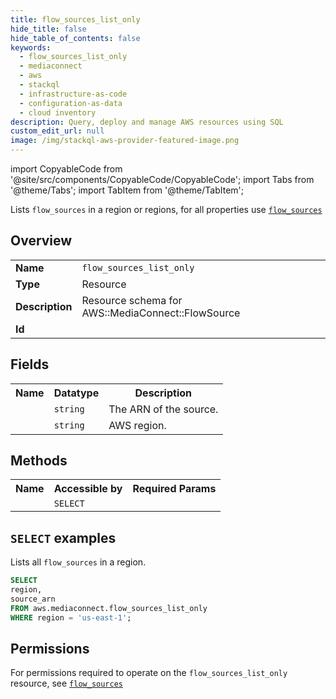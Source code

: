 ```yaml
---
title: flow_sources_list_only
hide_title: false
hide_table_of_contents: false
keywords:
  - flow_sources_list_only
  - mediaconnect
  - aws
  - stackql
  - infrastructure-as-code
  - configuration-as-data
  - cloud inventory
description: Query, deploy and manage AWS resources using SQL
custom_edit_url: null
image: /img/stackql-aws-provider-featured-image.png
---
```


import CopyableCode from '@site/src/components/CopyableCode/CopyableCode';
import Tabs from '@theme/Tabs';
import TabItem from '@theme/TabItem';

Lists <code>flow_sources</code> in a region or regions, for all properties use <a href="/services/serviceName/flow_sources/"><code>flow_sources</code></a>

## Overview
<table>
<tbody>
<tr><td><b>Name</b></td><td><code>flow_sources_list_only</code></td></tr>
<tr><td><b>Type</b></td><td>Resource</td></tr>
<tr><td><b>Description</b></td><td>Resource schema for AWS::MediaConnect::FlowSource</td></tr>
<tr><td><b>Id</b></td><td><CopyableCode code="aws.mediaconnect.flow_sources_list_only" /></td></tr>
</tbody>
</table>

## Fields
<table>
<tbody>
<tr><th>Name</th><th>Datatype</th><th>Description</th></tr><tr><td><CopyableCode code="source_arn" /></td><td><code>string</code></td><td>The ARN of the source.</td></tr>
<tr><td><CopyableCode code="region" /></td><td><code>string</code></td><td>AWS region.</td></tr>
</tbody>
</table>

## Methods

<table>
<tbody>
  <tr>
    <th>Name</th>
    <th>Accessible by</th>
    <th>Required Params</th>
  </tr>
  <tr>
    <td><CopyableCode code="list_resources" /></td>
    <td><code>SELECT</code></td>
    <td><CopyableCode code="region" /></td>
  </tr>
</tbody>
</table>

## `SELECT` examples
Lists all <code>flow_sources</code> in a region.
```sql
SELECT
region,
source_arn
FROM aws.mediaconnect.flow_sources_list_only
WHERE region = 'us-east-1';
```


## Permissions

For permissions required to operate on the <code>flow_sources_list_only</code> resource, see <a href="/services/mediaconnect/flow_sources/#permissions"><code>flow_sources</code></a>

